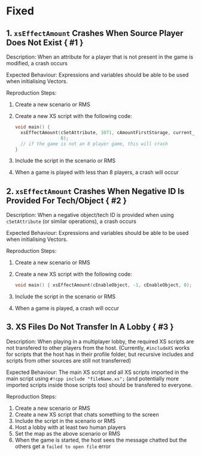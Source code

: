 # Fixed

## 1. `xsEffectAmount` Crashes When Source Player Does Not Exist { #1 }

Description: When an attribute for a player that is not present in the game is modified, a crash occurs

Expected Behaviour: Expressions and variables should be able to be used when initialising Vectors.

Reproduction Steps:

1. Create a new scenario or RMS
2. Create a new XS script with the following code:

    ```cpp
    void main() {
      xsEffectAmount(cSetAttribute, 1071, cAmountFirstStorage, current_pop - 250,
                     8);
      // if the game is not an 8 player game, this will crash
    }

    ```

3. Include the script in the scenario or RMS
4. When a game is played with less than 8 players, a crash will occur

## 2. `xsEffectAmount` Crashes When Negative ID Is Provided For Tech/Object { #2 }

Description: When a negative object/tech ID is provided when using `cSetAttribute` (or similar operations), a crash occurs

Expected Behaviour: Expressions and variables should be able to be used when initialising Vectors.

Reproduction Steps:

1. Create a new scenario or RMS
2. Create a new XS script with the following code:

    ```cpp
    void main() { xsEffectAmount(cEnableObject, -1, cEnableObject, 0); }

    ```

3. Include the script in the scenario or RMS
4. When a game is played, a crash will occur

## 3. XS Files Do Not Transfer In A Lobby { #3 }

Description: When playing in a multiplayer lobby, the required XS scripts are not transfered to other players from the host. (Currently, `#includeXS` works for scripts that the host has in their profile folder, but recursive includes and scripts from other sources are still not transferred)

Expected Behaviour: The main XS script and all XS scripts imported in the main script using `#!cpp include "fileName.xs";` (and potentially more imported scripts inside those scripts too) should be transfered to everyone.

Reproduction Steps:

1. Create a new scenario or RMS
2. Create a new XS script that chats something to the screen
3. Include the script in the scenario or RMS
4. Host a lobby with at least two human players
5. Set the map as the above scenario or RMS
6. When the game is started, the host sees the message chatted but the others get a `failed to open file` error

